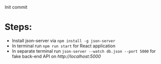 Init commit

# Steps:

- Install json-server via `npm install -g json-server`
- In terminal run `npm run start` for React application
- In separate terminal run `json-server --watch db.json --port 5000` for fake back-end API on _http://localhost:5000_
